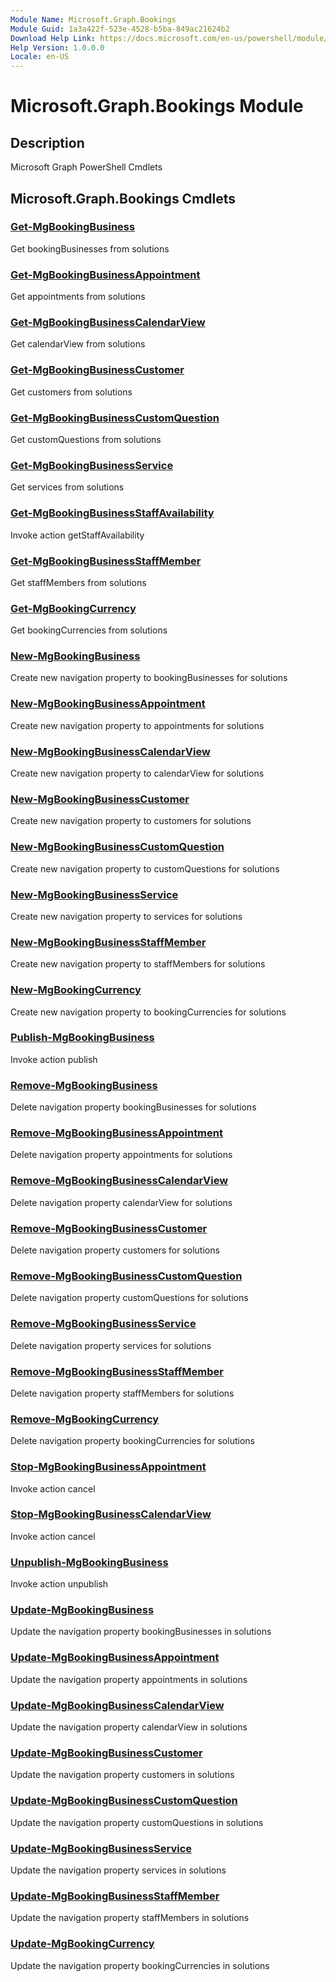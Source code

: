 ```yaml
---
Module Name: Microsoft.Graph.Bookings
Module Guid: 1a3a422f-523e-4528-b5ba-849ac21624b2
Download Help Link: https://docs.microsoft.com/en-us/powershell/module/microsoft.graph.bookings
Help Version: 1.0.0.0
Locale: en-US
---
```


# Microsoft.Graph.Bookings Module
## Description
Microsoft Graph PowerShell Cmdlets

## Microsoft.Graph.Bookings Cmdlets
### [Get-MgBookingBusiness](Get-MgBookingBusiness.md)
Get bookingBusinesses from solutions

### [Get-MgBookingBusinessAppointment](Get-MgBookingBusinessAppointment.md)
Get appointments from solutions

### [Get-MgBookingBusinessCalendarView](Get-MgBookingBusinessCalendarView.md)
Get calendarView from solutions

### [Get-MgBookingBusinessCustomer](Get-MgBookingBusinessCustomer.md)
Get customers from solutions

### [Get-MgBookingBusinessCustomQuestion](Get-MgBookingBusinessCustomQuestion.md)
Get customQuestions from solutions

### [Get-MgBookingBusinessService](Get-MgBookingBusinessService.md)
Get services from solutions

### [Get-MgBookingBusinessStaffAvailability](Get-MgBookingBusinessStaffAvailability.md)
Invoke action getStaffAvailability

### [Get-MgBookingBusinessStaffMember](Get-MgBookingBusinessStaffMember.md)
Get staffMembers from solutions

### [Get-MgBookingCurrency](Get-MgBookingCurrency.md)
Get bookingCurrencies from solutions

### [New-MgBookingBusiness](New-MgBookingBusiness.md)
Create new navigation property to bookingBusinesses for solutions

### [New-MgBookingBusinessAppointment](New-MgBookingBusinessAppointment.md)
Create new navigation property to appointments for solutions

### [New-MgBookingBusinessCalendarView](New-MgBookingBusinessCalendarView.md)
Create new navigation property to calendarView for solutions

### [New-MgBookingBusinessCustomer](New-MgBookingBusinessCustomer.md)
Create new navigation property to customers for solutions

### [New-MgBookingBusinessCustomQuestion](New-MgBookingBusinessCustomQuestion.md)
Create new navigation property to customQuestions for solutions

### [New-MgBookingBusinessService](New-MgBookingBusinessService.md)
Create new navigation property to services for solutions

### [New-MgBookingBusinessStaffMember](New-MgBookingBusinessStaffMember.md)
Create new navigation property to staffMembers for solutions

### [New-MgBookingCurrency](New-MgBookingCurrency.md)
Create new navigation property to bookingCurrencies for solutions

### [Publish-MgBookingBusiness](Publish-MgBookingBusiness.md)
Invoke action publish

### [Remove-MgBookingBusiness](Remove-MgBookingBusiness.md)
Delete navigation property bookingBusinesses for solutions

### [Remove-MgBookingBusinessAppointment](Remove-MgBookingBusinessAppointment.md)
Delete navigation property appointments for solutions

### [Remove-MgBookingBusinessCalendarView](Remove-MgBookingBusinessCalendarView.md)
Delete navigation property calendarView for solutions

### [Remove-MgBookingBusinessCustomer](Remove-MgBookingBusinessCustomer.md)
Delete navigation property customers for solutions

### [Remove-MgBookingBusinessCustomQuestion](Remove-MgBookingBusinessCustomQuestion.md)
Delete navigation property customQuestions for solutions

### [Remove-MgBookingBusinessService](Remove-MgBookingBusinessService.md)
Delete navigation property services for solutions

### [Remove-MgBookingBusinessStaffMember](Remove-MgBookingBusinessStaffMember.md)
Delete navigation property staffMembers for solutions

### [Remove-MgBookingCurrency](Remove-MgBookingCurrency.md)
Delete navigation property bookingCurrencies for solutions

### [Stop-MgBookingBusinessAppointment](Stop-MgBookingBusinessAppointment.md)
Invoke action cancel

### [Stop-MgBookingBusinessCalendarView](Stop-MgBookingBusinessCalendarView.md)
Invoke action cancel

### [Unpublish-MgBookingBusiness](Unpublish-MgBookingBusiness.md)
Invoke action unpublish

### [Update-MgBookingBusiness](Update-MgBookingBusiness.md)
Update the navigation property bookingBusinesses in solutions

### [Update-MgBookingBusinessAppointment](Update-MgBookingBusinessAppointment.md)
Update the navigation property appointments in solutions

### [Update-MgBookingBusinessCalendarView](Update-MgBookingBusinessCalendarView.md)
Update the navigation property calendarView in solutions

### [Update-MgBookingBusinessCustomer](Update-MgBookingBusinessCustomer.md)
Update the navigation property customers in solutions

### [Update-MgBookingBusinessCustomQuestion](Update-MgBookingBusinessCustomQuestion.md)
Update the navigation property customQuestions in solutions

### [Update-MgBookingBusinessService](Update-MgBookingBusinessService.md)
Update the navigation property services in solutions

### [Update-MgBookingBusinessStaffMember](Update-MgBookingBusinessStaffMember.md)
Update the navigation property staffMembers in solutions

### [Update-MgBookingCurrency](Update-MgBookingCurrency.md)
Update the navigation property bookingCurrencies in solutions

